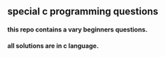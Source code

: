 ## special c programming questions 
#### this repo contains a vary beginners questions. 
#### all solutions are in c language.